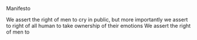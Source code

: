 Manifesto

We assert the right of men to cry in public, but more importantly we assert to right of all human to take ownership of their emotions
We assert the right of men to 